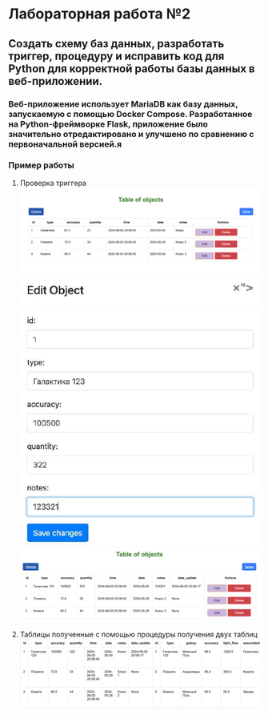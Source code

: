 # Лабораторная работа №2

## Создать схему баз данных, разработать триггер, процедуру и исправить код для Python для корректной работы базы данных в веб-приложении.


### Веб-приложение использует MariaDB как базу данных, запускаемую с помощью Docker Compose. Разработанное на Python-фреймворке Flask, приложение было значительно отредактировано и улучшено по сравнению с первоначальной версией.я


### Пример работы
  
1. Проверка триггера
![alt text](./image/example/image_1.png)
![alt text](./image/example/image_2.jpg)
![alt text](./image/example/image_3.png)

2. Таблицы полученные с помощью процедуры получения двух таблиц
![alt text](./image/example/image_4.png)